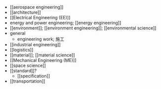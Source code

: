 - [[aerospace engineering]]
- [[architecture]]
- [[Electrical Engineering (EE)]]
- energy and power engineering; [[energy engineering]]
- [[environment]]; [[environment engineering]]; [[environmental science]]
- general
    - engineering work; 施工
- [[industrial engineering]]
- [[logistics]]
- [[material]]; [[material science]]
- [[Mechanical Engineering (ME)]]
- [[space science]]
- [[standard]]?
    - [[specification]]
- [[transportation]]
